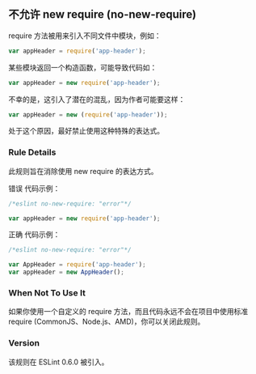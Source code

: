 ## 不允许 new require (no-new-require)

require 方法被用来引入不同文件中模块，例如：
```js
var appHeader = require('app-header');
```

某些模块返回一个构造函数，可能导致代码如：
```js
var appHeader = new require('app-header');
```

不幸的是，这引入了潜在的混乱，因为作者可能要这样：
```js
var appHeader = new (require('app-header'));
```

处于这个原因，最好禁止使用这种特殊的表达式。

### Rule Details
此规则旨在消除使用 new require 的表达方式。

错误 代码示例：
```js
/*eslint no-new-require: "error"*/

var appHeader = new require('app-header');
```

正确 代码示例：
```js
/*eslint no-new-require: "error"*/

var AppHeader = require('app-header');
var appHeader = new AppHeader();
```

### When Not To Use It
如果你使用一个自定义的 require 方法，而且代码永远不会在项目中使用标准 require (CommonJS、Node.js、AMD)，你可以关闭此规则。

### Version
该规则在 ESLint 0.6.0 被引入。
